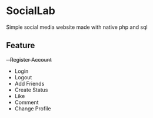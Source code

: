 # SocialLab
Simple social media website made with native php and sql

## Feature
<s>- Register Account</s>
- Login
- Logout
- Add Friends
- Create Status
- Like
- Comment
- Change Profile
